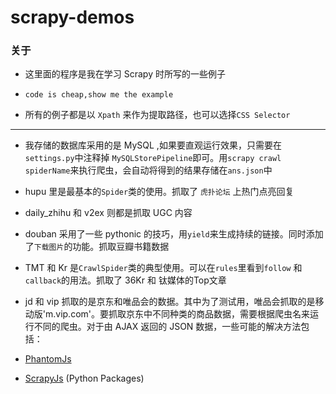 # scrapy-demos


### 关于

* 这里面的程序是我在学习 Scrapy 时所写的一些例子

* `code is cheap,show me the example`

* 所有的例子都是以 `Xpath` 来作为提取路径，也可以选择`CSS Selector`
---

* 我存储的数据库采用的是 MySQL ,如果要直观运行效果，只需要在`settings.py`中注释掉
`MySQLStorePipeline`即可。用`scrapy crawl spiderName`来执行爬虫，会自动将得到的结果存储在`ans.json`中

* hupu 里是最基本的`Spider`类的使用。抓取了 `虎扑论坛` 上热门点亮回复

* daily_zhihu 和 v2ex 则都是抓取 UGC 内容

* douban 采用了一些 pythonic 的技巧，用`yield`来生成持续的链接。同时添加了`下载图片`的功能。抓取豆瓣书籍数据

* TMT 和 Kr 是`CrawlSpider`类的典型使用。可以在`rules`里看到`follow` 和 `callback`的用法。抓取了 36Kr 和 钛媒体的Top文章

* jd 和 vip 抓取的是京东和唯品会的数据。其中为了测试用，唯品会抓取的是移动版'm.vip.com'。要抓取京东中不同种类的商品数据，需要根据爬虫名来运行不同的爬虫。对于由 AJAX 返回的 JSON 数据，一些可能的解决方法包括：

- [PhantomJs](http://phantomjs.org/)

- [ScrapyJs](https://pypi.python.org/pypi/scrapyjs/0.1.1) (Python Packages)




